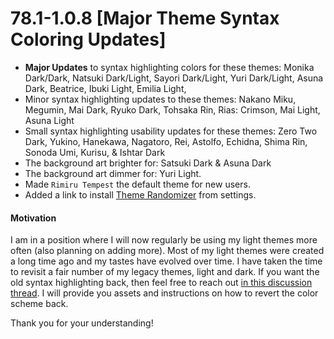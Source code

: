 # 78.1-1.0.8 [Major Theme Syntax Coloring Updates]

- **Major Updates** to syntax highlighting colors for these themes: Monika Dark/Dark, Natsuki Dark/Light,
  Sayori Dark/Light, Yuri Dark/Light, Asuna Dark, Beatrice, Ibuki Light, Emilia Light,
- Minor syntax highlighting updates to these themes: Nakano Miku, Megumin, Mai Dark, Ryuko Dark, Tohsaka Rin,
  Rias: Crimson, Mai Light, Asuna Light
- Small syntax highlighting usability updates for these themes: Zero Two Dark, Yukino, Hanekawa,
  Nagatoro, Rei, Astolfo, Echidna, Shima Rin, Sonoda Umi, Kurisu, & Ishtar Dark
- The background art brighter for: Satsuki Dark & Asuna Dark
- The background art dimmer for: Yuri Light.
- Made `Rimiru Tempest` the default theme for new users.
- Added a link to install [Theme Randomizer](https://plugins.jetbrains.com/plugin/16107-theme-randomizer) from settings.

#### Motivation

I am in a position where I will now regularly be using my light themes more often (also planning on adding more).
Most of my light themes were created a long time ago and my tastes have evolved over time.
I have taken the time to revisit a fair number of my legacy themes, light and dark.
If you want the old syntax highlighting back, then feel free to reach
out [in this discussion thread](https://github.com/doki-theme/doki-theme-jetbrains/discussions/509).
I will provide you assets and instructions on how to revert the color scheme back.

Thank you for your understanding!